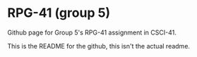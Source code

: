 # RPG-41 (group 5)
Github page for Group 5's RPG-41 assignment in CSCI-41.

This is the README for the github, this isn't the actual readme.
